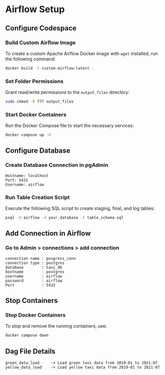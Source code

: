 # Airflow Setup

## Configure Codespace

### Build Custom Airflow Image
To create a custom Apache Airflow Docker image with `wget` installed, run the following command:
```sh
docker build -t custom-airflow:latest .
```

### Set Folder Permissions
Grant read/write permissions to the `output_files` directory:
```sh
sudo chmod -R 777 output_files
```

### Start Docker Containers
Run the Docker Compose file to start the necessary services:
```sh
docker compose up -d
```

## Configure Database

### Create Database Connection in pgAdmin
```plaintext
Hostname: localhost
Port: 5432
Username: airflow
```

### Run Table Creation Script
Execute the following SQL script to create staging, final, and log tables:
```sh
psql -U airflow -d your_database -f table_schema.sql
```

## Add Connection in Airflow

### Go to Admin > connections > add connection
```plaintext
connection name : posgress_conn
connection type : postgres
database        : taxi_db
hostname        : postgres
username        : airflow
password        : airflow
Port            : 5432
```

## Stop Containers

### Stop Docker Containers
To stop and remove the running containers, use:
```sh
docker compose down
```

## Dag File Details

```plaintext
green_data_load     -> Load green taxi data from 2019-01 to 2021-07
yellow_data_load    -> Load yellow taxi data from 2019-01 to 2021-07

```